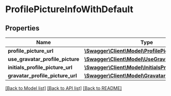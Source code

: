 # ProfilePictureInfoWithDefault

## Properties
Name | Type | Description | Notes
------------ | ------------- | ------------- | -------------
**profile_picture_url** | [**\Swagger\Client\Model\ProfilePictureUrl**](ProfilePictureUrl.md) |  | [optional] 
**use_gravatar_profile_picture** | [**\Swagger\Client\Model\UseGravatarProfilePicture**](UseGravatarProfilePicture.md) |  | 
**initials_profile_picture_url** | [**\Swagger\Client\Model\InitialsProfilePictureUrl**](InitialsProfilePictureUrl.md) |  | 
**gravatar_profile_picture_url** | [**\Swagger\Client\Model\GravatarProfilePictureUrl**](GravatarProfilePictureUrl.md) |  | 

[[Back to Model list]](../README.md#documentation-for-models) [[Back to API list]](../README.md#documentation-for-api-endpoints) [[Back to README]](../README.md)


